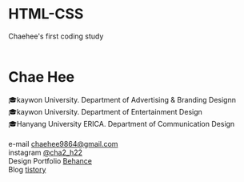 # HTML-CSS
Chaehee's first coding study<br><br>


# Chae Hee
 🎓kaywon University. Department of Advertising & Branding Designn<br>
 🎓kaywon University. Department of Entertainment Design<br>
 🎓Hanyang University ERICA. Department of Communication Design<br><br>
e-mail chaehee9864@gmail.com<br>
instagram [@cha2_h22](https://www.instagram.com/cha2_h22) <br>
Design Portfolio [Behance](https://www.behance.net/chaehee9869d80)<br>
Blog [tistory](https://cha2h22.tistory.com/)